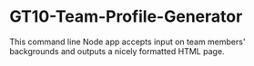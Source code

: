 # GT10-Team-Profile-Generator
This command line Node app accepts input on team members' backgrounds and outputs a nicely formatted HTML page.
